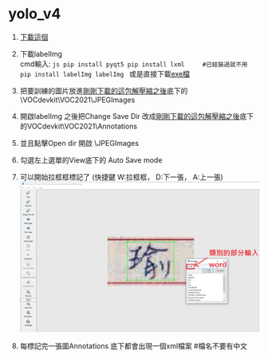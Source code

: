 # yolo_v4

1. [下載這個](https://github.com/a13140120a/yolo_v4/blob/main/train.rar)

2. 下載labelImg  
        cmd輸入:
        ```js
        pip install pyqt5
        pip install lxml     #已經裝過就不用
        pip install labelImg
        labelImg
        ```
        或是直接下載[exe檔](https://github.com/a13140120a/yolo_v4/blob/main/windows_v1.8.1.rar)
    
3. 把要訓練的圖片放進[剛剛下載的這包解壓縮之後](https://github.com/a13140120a/yolo_v4/blob/main/train.rar)底下的\VOCdevkit\VOC2021\JPEGImages
4. 開啟labelImg 之後把Change Save Dir 改成[剛剛下載的這包解壓縮之後](https://github.com/a13140120a/yolo_v4/blob/main/train.rar)底下的VOCdevkit\VOC2021\Annotations
5. 並且點擊Open dir 開啟 \JPEGImages
6. 勾選左上選單的View底下的 Auto Save mode
7. 可以開始拉框框標記了 (快捷鍵 W:拉框框， D:下一張， A:上一張)
    ![image](https://github.com/a13140120a/yolo_v4/blob/main/teach.PNG)
9. 每標記完一張圖Annotations 底下都會出現一個xml檔案  #檔名不要有中文
